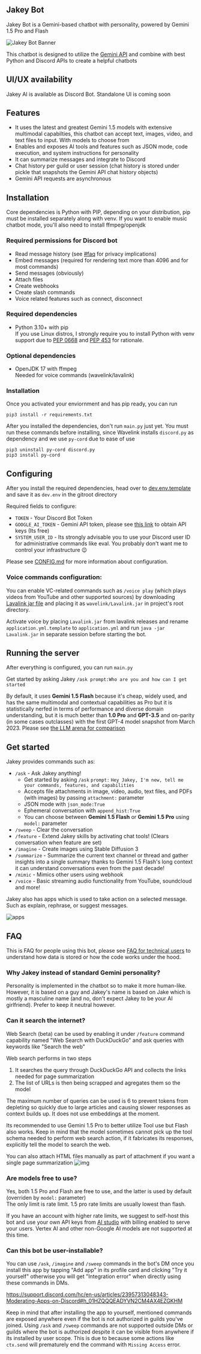 ## Jakey Bot
Jakey Bot is a Gemini-based chatbot with personality, powered by Gemini 1.5 Pro and Flash

![Jakey Bot Banner](./assets/banner.png)

This chatbot is designed to utilize the [Gemini API](https://aistudio.google.com) and combine with best Python and Discord APIs to create a helpful chatbots

## UI/UX availability
Jakey AI is available as Discord Bot. Standalone UI is coming soon

## Features
- It uses the latest and greatest Gemini 1.5 models with extensive multimodal 
capabilties, this chatbot can accept text, images, video, and text files to input. With models to choose from
- Enables and exposes AI tools and features such as JSON mode, code execution, and system instructions for personality
- It can summarize messages and integrate to Discord
- Chat history per guild or user session (chat history is stored under pickle that snapshots the Gemini API chat history objects)
- Gemini API requests are asynchronous

## Installation
Core dependencies is Python with PIP, depending on your distribution, pip must be installed separately along with venv. If you want to enable music chatbot mode, you'll also need to install ffmpeg/openjdk

### Required permissions for Discord bot
- Read message history (see [#faq](#faq) for privacy implications)
- Embed messages (required for rendering text more than 4096 and for most commands)
- Send messages (obviously)
- Attach files
- Create webhooks
- Create slash commands
- Voice related features such as connect, disconnect

### Required dependencies
- Python 3.10+ with pip \
    If you use Linux distros, I strongly require you to install Python with venv support due to [PEP 0668](https://peps.python.org/pep-0668/) and [PEP 453](https://peps.python.org/pep-0453/) for rationale.

### Optional dependencies
- OpenJDK 17 with ffmpeg \
    Needed for voice commands (wavelink/lavalink)

### Installation
Once you activated your enviornment and has pip ready, you can run
```
pip3 install -r requirements.txt
```

After you installed the dependencies, don't run `main.py` just yet. You must run these commands before installing, since Wavelink installs `discord.py` as dependency and we use `py-cord` due to ease of use
```
pip3 uninstall py-cord discord.py
pip3 install py-cord
```

## Configuring
<!-- Suggested code may be subject to a license. Learn more: ~LicenseLog:3141877449. -->
After you install the required dependencies, head over to [dev.env.template](./dev.env.template) and save it as `dev.env` in the gitroot directory

Required fields to configure:
- `TOKEN` - Your Discord Bot Token
- `GOOGLE_AI_TOKEN` - Gemini API token, please see [this link](https://aistudio.google.com/app/apikey) to obtain API keys (Its free)
- `SYSTEM_USER_ID` - Its strongly advisable you to use your Discord user ID for administrative commands like eval. You probably don't want me to control your infrastructure 😉

Please see [CONFIG.md](./docs/CONFIG.md) for more information about configuration.

### Voice commands configuration:
You can enable VC-related commands such as `/voice play` (which plays videos from YouTube and other supported sources) by downloading [Lavalink jar file](https://github.com/lavalink-devs/Lavalink/releases) and placing it as `wavelink/Lavalink.jar` in project's root directory.

Activate voice by placing `Lavalink.jar` from lavalink releases and rename `application.yml.template` to `application.yml` and run `java -jar Lavalink.jar` in separate session before starting the bot.

## Running the server
After everything is configured, you can run `main.py`

Get started by asking Jakey `/ask prompt:Who are you and how can I get started`

By default, it uses **Gemini 1.5 Flash** because it's cheap, widely used, and has the same multimodal and contextual capabilities as Pro but it is statistically nerfed in terms of performance and diverse domain understanding, but it is much better than **1.0 Pro** and **GPT-3.5** and on-parity (in some cases outclasses) with the first GPT-4 model snapshot from March 2023. Please see [the LLM arena for comparison](https://arena.lmsys.org/)

## Get started
Jakey provides commands such as:
- `/ask` - Ask Jakey anything!
  - Get started by asking `/ask` `prompt:` `Hey Jakey, I'm new, tell me your commands, features, and capabilities`
  - Accepts file attachments in image, video, audio, text files, and PDFs (with images) by passing `attachment:` parameter
  - JSON mode with `json_mode:True`
  - Ephemeral conversation with `append_hist:True`
  - You can choose between **Gemini 1.5 Flash** or **Gemini 1.5 Pro** using `model:` parameter
- `/sweep` - Clear the conversation
- `/feature` - Extend Jakey skills by activating chat tools! (Clears conversation when feature are set)
- `/imagine` - Create images using Stable Diffusion 3
- `/summarize` - Summarize the current text channel or thread and gather insights into a single summary thanks to Gemini 1.5 Flash's long context it can understand conversations even from the past decade!
- `/mimic` - Mimics other users using webhook
- `/voice` - Basic streaming audio functionality from YouTube, soundcloud and more!

Jakey also has apps which is used to take action on a selected message. Such as explain, rephrase, or suggest messages.  

![apps](./assets/apps.png)

## FAQ
This is FAQ for people using this bot, please see [FAQ for technical users](./docs/FAQ.md) to understand how data is stored or how the code works under the hood.

### Why Jakey instead of standard Gemini personality?
Personality is implemented in the chatbot so to make it more human-like. However, it is based on a guy and Jakey's name is based on Jake which is mostly a masculine name (and no, don't expect Jakey to be your AI girlfriend). Prefer to keep it neutral however.

### Can it search the internet?
Web Search (beta) can be used by enabling it under `/feature` command capability named "Web Search with DuckDuckGo" and ask queries with keywords like "Search the web"

Web search performs in two steps
1. It searches the query through DuckDuckGo API and collects the links needed for page summarization
2. The list of URLs is then being scrapped and agregates them so the model 

The maximum number of queries can be used is 6 to prevent tokens from depleting so quickly due to large articles and causing slower responses as context builds up. It does not use embeddings at the moment.

Its recommended to use Gemini 1.5 Pro to better utilize Tool use but Flash also works. Keep in mind that the model sometimes cannot pick up the tool schema needed to perform web search action, if it fabricates its responses, explicitly tell the model to search the web.

You can also attach HTML files manually as part of attachment if you want a single page summarization
![img](./assets/internet.png)

### Are models free to use?
Yes, both 1.5 Pro and Flash are free to use, and the latter is used by default (overriden by `model:` parameter) \
The only limit is rate limit. 1.5 pro rate limits are usually lowest than flash.

If you have an account with higher rate limits, we suggest to self-host this bot and use your own API keys from [AI studio](https://aistudio.google.com) with billing enabled to serve your users. Vertex AI and other non-Google AI models are not supported at this time.

### Can this bot be user-installable?
You can use `/ask`, `/imagine` and `/sweep` commands in the bot's DM once you install this app by tapping "Add app" in its profile card and clicking "Try it yourself" otherwise you will get "Integration error" when directly using these commands in DMs.

https://support.discord.com/hc/en-us/articles/23957313048343-Moderating-Apps-on-Discord#h_01HZQQQEADYVN2CM4AX4EZGKHM

Keep in mind that after installing the app to yourself, mentioned commands are exposed anywhere even if the bot is not authorized in guilds you've joined. Using `/ask` and `/sweep` commands are not supported outside DMs or guilds where the bot is authorized despite it can be visible from anywhere if its installed by user scope. This is due to because some actions like `ctx.send` will prematurely end the command with `Missing Access` error.
